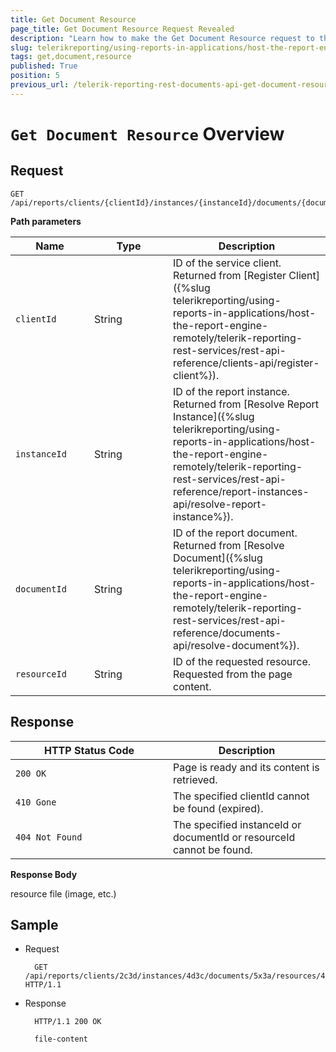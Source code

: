 ```yaml
---
title: Get Document Resource
page_title: Get Document Resource Request Revealed
description: "Learn how to make the Get Document Resource request to the Telerik Reporting REST Service and what response to expect."
slug: telerikreporting/using-reports-in-applications/host-the-report-engine-remotely/telerik-reporting-rest-services/rest-api-reference/documents-api/get-document-resource
tags: get,document,resource
published: True
position: 5
previous_url: /telerik-reporting-rest-documents-api-get-document-resource
---
```


<style>
table th:first-of-type {
	width: 25%;
}
table th:nth-of-type(2) {
	width: 25%;
}
table th:nth-of-type(3) {
	width: 50%;
}
</style>

# `Get Document Resource` Overview

## Request

	GET /api/reports/clients/{clientId}/instances/{instanceId}/documents/{documentId}/resources/{resourceId}

__Path parameters__

| Name | Type | Description |
| ------ | ------ | ------ |
|`clientId`|String|ID of the service client. Returned from [Register Client]({%slug telerikreporting/using-reports-in-applications/host-the-report-engine-remotely/telerik-reporting-rest-services/rest-api-reference/clients-api/register-client%}).|
|`instanceId`|String|ID of the report instance. Returned from [Resolve Report Instance]({%slug telerikreporting/using-reports-in-applications/host-the-report-engine-remotely/telerik-reporting-rest-services/rest-api-reference/report-instances-api/resolve-report-instance%}).|
|`documentId`|String|ID of the report document. Returned from [Resolve Document]({%slug telerikreporting/using-reports-in-applications/host-the-report-engine-remotely/telerik-reporting-rest-services/rest-api-reference/documents-api/resolve-document%}).|
|`resourceId`|String|ID of the requested resource. Requested from the page content.|

## Response

| HTTP Status Code | Description |
| ------ | ------ |
|`200 OK`|Page is ready and its content is retrieved.|
|`410 Gone`|The specified clientId cannot be found (expired).|
|`404 Not Found`|The specified instanceId or documentId or resourceId cannot be found.|

__Response Body__

resource file (image, etc.)

## Sample

* Request

		GET /api/reports/clients/2c3d/instances/4d3c/documents/5x3a/resources/4t6d HTTP/1.1

* Response

		HTTP/1.1 200 OK

		file-content
